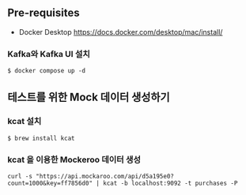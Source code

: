## Pre-requisites
* Docker Desktop 
https://docs.docker.com/desktop/mac/install/

### Kafka와 Kafka UI 설치
```
$ docker compose up -d
```

## 테스트를 위한 Mock 데이터 생성하기
### kcat 설치
```
$ brew install kcat
```

### kcat 을 이용한 Mockeroo 데이터 생성
```
curl -s "https://api.mockaroo.com/api/d5a195e0?count=1000&key=ff7856d0" | kcat -b localhost:9092 -t purchases -P
```